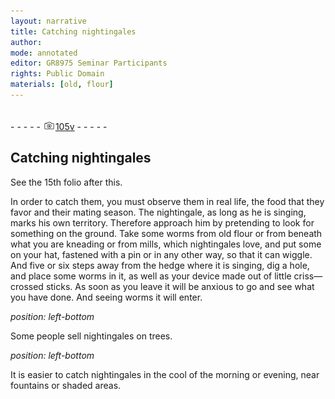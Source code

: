 ```yaml
---
layout: narrative
title: Catching nightingales
author:
mode: annotated
editor: GR8975 Seminar Participants
rights: Public Domain
materials: [old, flour]
---
```


 <br/>- - - - - <a href="http://gallica.bnf.fr/ark:/12148/btv1b10500001g/f216.image"><img src="../assets/photo-icon.png" alt="folio image: " style="display:inline-block; margin-bottom:-3px;"/>105v</a> - - - - - <br/> 
## Catching nightingales

 
 See the 15th folio after this. 
 
 In order to catch them, you must observe them in real life, the food that they favor and their mating season. The nightingale, as long as he is singing, marks his own territory. Therefore approach him by pretending to look for something on the ground. Take some worms from old flour or from beneath what you are kneading or from mills, which nightingales love, and put some on your hat, fastened with a pin or in any other way, so that it can wiggle. And five or six steps away from the hedge where it is singing, dig a hole, and place some worms in it, as well as your device made out of little criss—crossed sticks. As soon as you leave it will be anxious to go and see what you have done. And seeing worms it will enter. 
 
*position: left-bottom*

 Some people sell nightingales on trees. 
 
*position: left-bottom*

 It is easier to catch nightingales in the cool of the morning or evening, near fountains or shaded areas. 
 